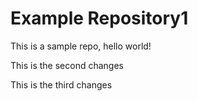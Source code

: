 # Example Repository1
This is a sample repo, hello world!

This is the second changes

This is the third changes
